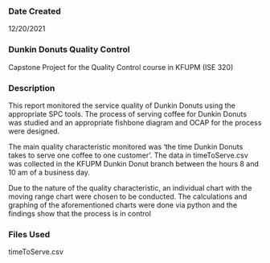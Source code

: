 ### Date Created
12/20/2021

### Dunkin Donuts Quality Control
Capstone Project for the Quality Control course in KFUPM (ISE 320)

### Description
This report monitored the service quality of Dunkin Donuts using the appropriate SPC tools. The process of serving coffee for Dunkin Donuts was studied and an appropriate fishbone diagram and OCAP for the process were designed.

The main quality characteristic monitored was ‘the time Dunkin Donuts takes to serve one coffee to one customer’. The data in timeToServe.csv was collected in the KFUPM Dunkin Donut branch between the hours 8 and 10 am of a business day.

Due to the nature of the quality characteristic, an individual chart with the moving range chart were chosen to be conducted. The calculations and graphing of the aforementioned charts were done via python and the findings show that the process is in control

### Files Used
timeToServe.csv 
